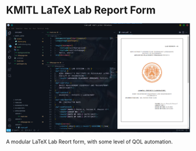 # KMITL LaTeX Lab Report Form

![image](assets/Demo.png)

A modular LaTeX Lab Reort form, with some level of QOL automation.

